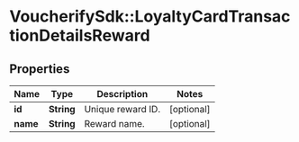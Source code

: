 # VoucherifySdk::LoyaltyCardTransactionDetailsReward

## Properties

| Name | Type | Description | Notes |
| ---- | ---- | ----------- | ----- |
| **id** | **String** | Unique reward ID. | [optional] |
| **name** | **String** | Reward name. | [optional] |

